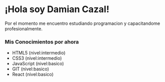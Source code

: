 # ¡Hola soy Damian Cazal!

Por el momento me encuentro estudiando programacion y capacitandome profesionalmente.

### Mis Conocimientos por ahora
* HTML5 (nivel:intermedio)
* CSS3 (nivel:intermedio)
* JavaScript (nivel:basico)
* GIT (nivel:basico)
* React (nivel:basico)